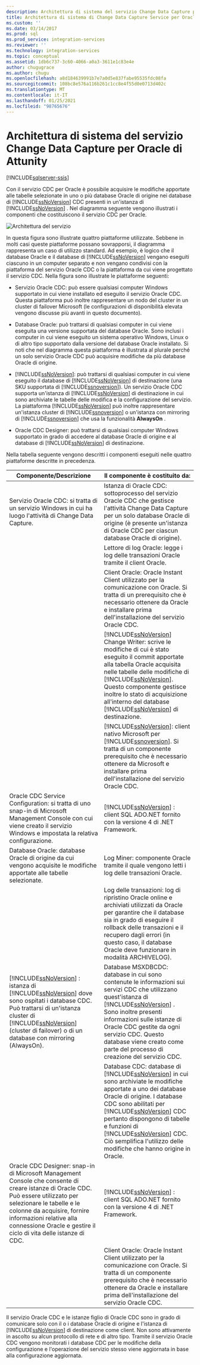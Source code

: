 ```yaml
---
description: Architettura di sistema del servizio Change Data Capture per Oracle di Attunity
title: Architettura di sistema di Change Data Capture Service per Oracle di Attunity | Microsoft Docs
ms.custom: ''
ms.date: 03/14/2017
ms.prod: sql
ms.prod_service: integration-services
ms.reviewer: ''
ms.technology: integration-services
ms.topic: conceptual
ms.assetid: 1db6c737-3c60-4066-a0a3-3611e1c83e4e
author: chugugrace
ms.author: chugu
ms.openlocfilehash: a8d184639991b7e7a0d5e837fabe95535fdc08fa
ms.sourcegitcommit: 108bc8e576a116b261c1cc8e4f55d0e0713d402c
ms.translationtype: MT
ms.contentlocale: it-IT
ms.lasthandoff: 01/25/2021
ms.locfileid: "98765676"
---
```

# <a name="change-data-capture-service-for-oracle-by-attunity-system-architecture"></a>Architettura di sistema del servizio Change Data Capture per Oracle di Attunity

[!INCLUDE[sqlserver-ssis](../../includes/applies-to-version/sqlserver-ssis.md)]


  Con il servizio CDC per Oracle è possibile acquisire le modifiche apportate alle tabelle selezionate in uno o più database Oracle di origine nei database di [!INCLUDE[ssNoVersion](../../includes/ssnoversion-md.md)] CDC presenti in un'istanza di [!INCLUDE[ssNoVersion](../../includes/ssnoversion-md.md)] . Nel diagramma seguente vengono illustrati i componenti che costituiscono il servizio CDC per Oracle.  
  
 ![Architettura del servizio](../../integration-services/change-data-capture/media/service-architecture.gif "Architettura del servizio")  
  
 In questa figura sono illustrate quattro piattaforme utilizzate. Sebbene in molti casi queste piattaforme possano sovrapporsi, il diagramma rappresenta un caso di utilizzo standard. Ad esempio, è logico che il database Oracle e il database di [!INCLUDE[ssNoVersion](../../includes/ssnoversion-md.md)] vengano eseguiti ciascuno in un computer separato e non vengano condivisi con la piattaforma del servizio Oracle CDC o la piattaforma da cui viene progettato il servizio CDC. Nella figura sono illustrate le piattaforme seguenti:  
  
-   Servizio Oracle CDC: può essere qualsiasi computer Windows supportato in cui viene installato ed eseguito il servizio Oracle CDC. Questa piattaforma può inoltre rappresentare un nodo del cluster in un cluster di failover Microsoft (le configurazioni di disponibilità elevata vengono discusse più avanti in questo documento).  
  
-   Database Oracle: può trattarsi di qualsiasi computer in cui viene eseguita una versione supportata del database Oracle. Sono inclusi i computer in cui viene eseguito un sistema operativo Windows, Linux o di altro tipo supportato dalla versione del database Oracle installato. Si noti che nel diagramma questa piattaforma è illustrata al plurale perché un solo servizio Oracle CDC può acquisire modifiche da più database Oracle di origine.  
  
-   [!INCLUDE[ssNoVersion](../../includes/ssnoversion-md.md)]: può trattarsi di qualsiasi computer in cui viene eseguito il database di [!INCLUDE[ssNoVersion](../../includes/ssnoversion-md.md)] di destinazione (una SKU supportata di [!INCLUDE[ssnoversion](../../includes/ssnoversion-md.md)]). Un servizio Oracle CDC supporta un'istanza di [!INCLUDE[ssNoVersion](../../includes/ssnoversion-md.md)] di destinazione in cui sono archiviate le tabelle delle modifica e la configurazione del servizio. La piattaforma [!INCLUDE[ssNoVersion](../../includes/ssnoversion-md.md)] può inoltre rappresentare un'istanza cluster di [!INCLUDE[ssnoversion](../../includes/ssnoversion-md.md)] o un'istanza con mirroring di [!INCLUDE[ssnoversion](../../includes/ssnoversion-md.md)] che usa la funzionalità **AlwaysOn** .  
  
-   Oracle CDC Designer: può trattarsi di qualsiasi computer Windows supportato in grado di accedere al database Oracle di origine e al database di [!INCLUDE[ssNoVersion](../../includes/ssnoversion-md.md)] di destinazione.  
  
 Nella tabella seguente vengono descritti i componenti eseguiti nelle quattro piattaforme descritte in precedenza.  
  
|Componente/Descrizione|Il componente è costituito da:|  
|----------------------------|----------------------------|  
|Servizio Oracle CDC: si tratta di un servizio Windows in cui ha luogo l'attività di Change Data Capture.|Istanza di Oracle CDC: sottoprocesso del servizio Oracle CDC che gestisce l'attività Change Data Capture per un solo database Oracle di origine (è presente un'istanza di Oracle CDC per ciascun database Oracle di origine).|  
||Lettore di log Oracle: legge i log delle transazioni Oracle tramite il client Oracle.|  
||Client Oracle: Oracle Instant Client utilizzato per la comunicazione con Oracle. Si tratta di un prerequisito che è necessario ottenere da Oracle e installare prima dell'installazione del servizio Oracle CDC.|  
||[!INCLUDE[ssNoVersion](../../includes/ssnoversion-md.md)] Change Writer: scrive le modifiche di cui è stato eseguito il commit apportate alla tabella Oracle acquisita nelle tabelle delle modifiche di [!INCLUDE[ssNoVersion](../../includes/ssnoversion-md.md)]. Questo componente gestisce inoltre lo stato di acquisizione all'interno del database [!INCLUDE[ssNoVersion](../../includes/ssnoversion-md.md)] di destinazione.|  
||[!INCLUDE[ssNoVersion](../../includes/ssnoversion-md.md)]: client nativo Microsoft per [!INCLUDE[ssnoversion](../../includes/ssnoversion-md.md)]. Si tratta di un componente prerequisito che è necessario ottenere da Microsoft e installare prima dell'installazione del servizio Oracle CDC.|  
|Oracle CDC Service Configuration: si tratta di uno snap-in di Microsoft Management Console con cui viene creato il servizio Windows e impostata la relativa configurazione.|[!INCLUDE[ssNoVersion](../../includes/ssnoversion-md.md)] : client SQL ADO.NET fornito con la versione 4 di .NET Framework.|  
|Database Oracle: database Oracle di origine da cui vengono acquisite le modifiche apportate alle tabelle selezionate.|Log Miner: componente Oracle tramite il quale vengono letti i log delle transazioni Oracle.|  
||Log delle transazioni: log di ripristino Oracle online e archiviati utilizzati da Oracle per garantire che il database sia in grado di eseguire il rollback delle transazioni e il recupero dagli errori (in questo caso, il database Oracle deve funzionare in modalità ARCHIVELOG).|  
|[!INCLUDE[ssNoVersion](../../includes/ssnoversion-md.md)] : istanza di [!INCLUDE[ssNoVersion](../../includes/ssnoversion-md.md)] dove sono ospitati i database CDC. Può trattarsi di un'istanza cluster di [!INCLUDE[ssNoVersion](../../includes/ssnoversion-md.md)] (cluster di failover) o di un database con mirroring (AlwaysOn).|Database MSXDBCDC: database in cui sono contenute le informazioni sui servizi CDC che utilizzano quest'istanza di [!INCLUDE[ssNoVersion](../../includes/ssnoversion-md.md)] . Sono inoltre presenti informazioni sulle istanze di Oracle CDC gestite da ogni servizio CDC. Questo database viene creato come parte del processo di creazione del servizio CDC.|  
||Database CDC: database di [!INCLUDE[ssNoVersion](../../includes/ssnoversion-md.md)] in cui sono archiviate le modifiche apportate a uno dei database Oracle di origine. I database CDC sono abilitati per [!INCLUDE[ssNoVersion](../../includes/ssnoversion-md.md)] CDC pertanto dispongono di tabelle e funzioni di [!INCLUDE[ssNoVersion](../../includes/ssnoversion-md.md)] CDC. Ciò semplifica l'utilizzo delle modifiche che hanno origine in Oracle.|  
|Oracle CDC Designer: snap-in di Microsoft Management Console che consente di creare istanze di Oracle CDC. Può essere utilizzato per selezionare le tabelle e le colonne da acquisire, fornire informazioni relative alla connessione Oracle e gestire il ciclo di vita delle istanze di CDC.|[!INCLUDE[ssNoVersion](../../includes/ssnoversion-md.md)] : client SQL ADO.NET fornito con la versione 4 di .NET Framework.|  
||Client Oracle: Oracle Instant Client utilizzato per la comunicazione con Oracle. Si tratta di un componente prerequisito che è necessario ottenere da Oracle e installare prima dell'installazione del servizio Oracle CDC.|  
  
 Il servizio Oracle CDC e le istanze figlio di Oracle CDC sono in grado di comunicare solo con il o i database Oracle di origine e l'istanza di [!INCLUDE[ssNoVersion](../../includes/ssnoversion-md.md)] di destinazione come client. Non sono attivamente in ascolto su alcun protocollo di rete e di altro tipo. Tramite il servizio Oracle CDC vengono monitorati i database CDC per le modifiche della configurazione e l'operazione del servizio stesso viene aggiornata in base alla configurazione aggiornata.  
  
  
